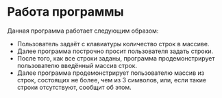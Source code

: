 # **Работа программы**

Данная программа работает следующим образом:
* Пользователь задаёт с клавиатуры количество строк в массиве.
* Далее программа построчно просит пользователя задать строки.
* После того, как все строки заданы, программа продемонстрирует пользователю введённый массив строк.
* Далее программа продемонстрирует пользователю массив из строк, состоящих не более, чем из 3 символов, или, если такие строки отсутствуют, сообщит об этом.



